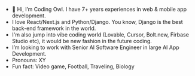 - 👋 Hi, I’m Coding Owl. I have 7+ years experiences in web & mobile app development.
-  I love React/Next.js and Python/Django. You know, Django is the best back-end framework in the world.
-  I'm also jump into vibe coding world (Lovable, Cursor, Bolt.new, Firbase Studio etc), it would be new fashion in the future coding.
-  I’m looking to work with Senior AI Software Engineer in large AI App Development.
-  Pronouns: XY
-  Fun fact: Video game, Football, Traveling, Biology

<!---
mm-pro/mm-pro is a ✨ special ✨ repository because its `README.md` (this file) appears on your GitHub profile.
You can click the Preview link to take a look at your changes.
--->
